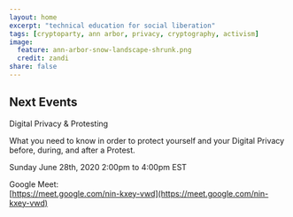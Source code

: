 ```yaml
---
layout: home
excerpt: "technical education for social liberation"
tags: [cryptoparty, ann arbor, privacy, cryptography, activism]
image:
  feature: ann-arbor-snow-landscape-shrunk.png
  credit: zandi
share: false
---
```


## Next Events
Digital Privacy & Protesting

What you need to know in order to protect yourself and your Digital Privacy before, during, and after a Protest.

Sunday June 28th, 2020 2:00pm to 4:00pm EST

Google Meet:
<br/>
[https://meet.google.com/nin-kxey-vwd](https://meet.google.com/nin-kxey-vwd)

[aha]: http://www.allhandsactive.org/
[aadl]: https://aadl.org/
[TinkerTech]: http://tinkertech.io

[Flyer]: https://docs.google.com/document/d/1_hbw-FhBaH2uRaJJJP897y9NDh0P5kM7RoWeq3FXPE4/edit?usp=sharing

[Facebook Event Link]: https://www.facebook.com/events/1176247389422529/
[Tweet]: https://twitter.com/CryptopartyAA/status/1258613816822239232

[facebookevent]: https://www.facebook.com/events/140211433332985/
[aadlevent]: https://aadl.org/internetsownboy
